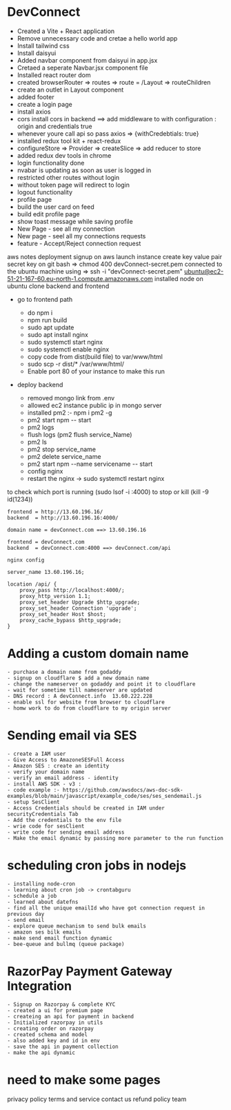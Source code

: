 # DevConnect

- Created a Vite + React application
- Remove unnecessary code and cretae a hello world app
- Install tailwind css
- Install daisyui 
- Added navbar component from daisyui in app.jsx
- Cretaed a seperate Navbar.jsx component file 
- Installed react router dom
- created browserRouter => routes => route = /Layout => routeChildren
- create an outlet in Layout component 
- added footer 
- create a login page 
- install axios 
- cors install cors in backend ==> add middleware to with configuration : origin and credentials true
- whenever youre call api so pass axios => {withCredebtials: true} 
- installed redux tool kit + react-redux
- configureStore => Provider => createSlice => add reducer to store
- added redux dev tools in chrome 
- login functionality done 
- nvabar is updating as soon as user is logged in 
- restricted other routes without login
- without token page will redirect to login
- logout functionality 
- profile page 
- build the user card on feed 
- build edit profile page
- show toast message while saving profile  
- New Page - see all my connection
- New page - seel all my connections requests
- feature - Accept/Reject connection request




aws notes
deployment 
signup on aws 
launch instance 
create key value pair secret key 
on git bash => chmod 400 devConnect-secret.pem
connected to the ubuntu machine using => ssh -i "devConnect-secret.pem" ubuntu@ec2-51-21-167-60.eu-north-1.compute.amazonaws.com
installed node on ubuntu 
clone backend and frontend 
 - go to frontend path 
    - do npm i 
    - npm run build 
    - sudo apt update
    - sudo apt install nginx
    - sudo systemctl start nginx
    - sudo systemctl enable nginx
    - copy code from dist(build file) to var/www/html
    - sudo scp -r dist/* /var/www/html/
    - Enable port 80 of your instance to make this run 


- deploy backend 
    - removed mongo link from .env
    - allowed ec2 instance public ip in mongo server
    - installed pm2 :- npm i pm2 -g 
    - pm2 start npm -- start
    - pm2 logs
    - flush logs (pm2 flush service_Name)
    - pm2 ls
    - pm2 stop service_name
    - pm2 delete service_name
    - pm2 start npm --name servicename -- start
    - config nginx 
    - restart the nginx -> sudo systemctl restart nginx 

to check which port is running (sudo lsof -i :4000)
to stop or kill (kill -9 id(1234))


    frontend = http://13.60.196.16/
    backend  = http://13.60.196.16:4000/

    domain name = devConnect.com ==> 13.60.196.16

    frontend = devConnect.com 
    backend  = devConnect.com:4000 ==> devConnect.com/api

    nginx config

    server_name 13.60.196.16;

    location /api/ {
        proxy_pass http://localhost:4000/;
        proxy_http_version 1.1;
        proxy_set_header Upgrade $http_upgrade;
        proxy_set_header Connection 'upgrade';
        proxy_set_header Host $host;
        proxy_cache_bypass $http_upgrade;
    }


# Adding a custom domain name
    - purchase a domain name from godaddy 
    - signup on cloudflare $ add a new domain name 
    - change the nameserver on godaddy and point it to cloudflare
    - wait for sometime till nameserver are updated 
    - DNS record : A devConnect.info  13.60.222.228
    - enable ssl for website from browser to cloudflare 
    - homw work to do from cloudflare to my origin server


# Sending email via SES
    - create a IAM user
    - Give Access to AmazoneSESFull Access
    - Amazon SES : create an identity 
    - verify your domain name
    - verify an email address - identity
    - install AWS SDK - v3 : 
    - code example :- https://github.com/awsdocs/aws-doc-sdk-examples/blob/main/javascript/example_code/ses/ses_sendemail.js
    - setup SesClient 
    - Access Credentials should be created in IAM under securityCredentials Tab
    - Add the credentials to the env file 
    - wrie code for sesClient
    - write code for sending email address
    - Make the email dynamic by passing more parameter to the run function  


# scheduling cron jobs in nodejs
    - installing node-cron
    - learning about cron job -> crontabguru
    - schedule a job
    - learned about datefns
    - find all the unique emailId who have got connection request in previous day
    - send email 
    - explore queue mechanism to send bulk emails
    - amazon ses bilk emails
    - make send email function dynamic
    - bee-queue and bullmq (queue package)

# RazorPay Payment Gateway Integration
    - Signup on Razorpay & complete KYC 
    - created a ui for premium page
    - createing an api for payment in backend 
    - Initialized razorpay in utils
    - creating order on razorpay 
    - created schema and model
    - also added key and id in env
    - save the api in payment collection
    - make the api dynamic 

# need to make some pages
privacy policy 
terms and service 
contact us
refund policy
team


